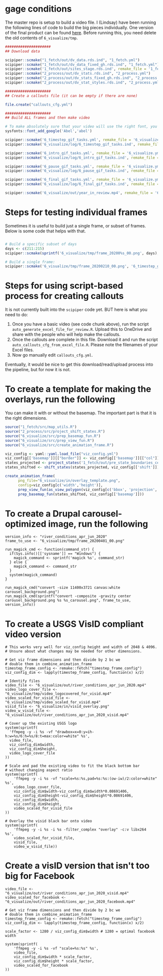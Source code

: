# gage conditions


The master repo is setup to build a video file. I (Lindsay) have been running the following lines of code to build the big pieces individually. One version of the final product can be found [here](www.usgs.gov/media/videos/us-river-conditions-water-year-2018). Before running this, you need delete the old contents of `6_visualize/tmp`. 

```r
#####################
## Download data

scipiper::scmake("1_fetch/out/dv_data.rds.ind", "1_fetch.yml")
scipiper::scmake("1_fetch/out/dv_data_fixed_gh.rds.ind", "1_fetch.yml")
scipiper::scmake('1_fetch/out/sites_stage.rds.ind', remake_file = '1_fetch.yml')
scipiper::scmake("2_process/out/dv_stats.rds.ind", "2_process.yml")
scipiper::scmake("2_process/out/dv_stats_fixed_gh.rds.ind", "2_process.yml")
scipiper::scmake("2_process/out/dv_stat_styles.rds.ind", "2_process.yml")

#####################
## Create a callouts file (it can be empty if there are none)

file.create("callouts_cfg.yml")

#####################
## Build ALL frames and then make video

# To make absolutely sure that your video will use the right font, you may need to run:
sysfonts::font_add_google('Abel','abel')

scipiper::scmake('6_timestep_gif_tasks.yml', remake_file = '6_visualize.yml', force = TRUE)
scipiper::scmake('6_visualize/log/6_timestep_gif_tasks.ind', remake_file = '6_visualize.yml', force=TRUE)

scipiper::scmake('6_intro_gif_tasks.yml', remake_file = '6_visualize.yml', force = TRUE)
scipiper::scmake('6_visualize/log/6_intro_gif_tasks.ind', remake_file = '6_visualize.yml', force=TRUE)

scipiper::scmake('6_pause_gif_tasks.yml', remake_file = '6_visualize.yml', force=TRUE)
scipiper::scmake('6_visualize/log/6_pause_gif_tasks.ind', remake_file = '6_visualize.yml', force=TRUE)

scipiper::scmake('6_final_gif_tasks.yml', remake_file = '6_visualize.yml', force = TRUE)
scipiper::scmake('6_visualize/log/6_final_gif_tasks.ind', remake_file = '6_visualize.yml', force=TRUE)

scipiper::scmake('6_visualize/out/year_in_review.mp4', remake_file = '6_visualize.yml', force = TRUE)

```

# Steps for testing individual frames

Sometimes it is useful to build just a single frame, or subset of frames. Below is some code that helps with that.

```r

# Build a specific subset of days
days <- c(211:215)
scipiper::scmake(sprintf('6_visualize/tmp/frame_20200%s_00.png', days), '6_timestep_gif_tasks.yml')

# Build a single frame:
scipiper::scmake('6_visualize/tmp/frame_20200210_00.png', '6_timestep_gif_tasks.yml')

```

# Steps for using script-based process for creating callouts

It is not currently built into the `scipiper` code yet. BUT here is what you need to do:

1. Once you have a basic video (see code chunk above), run the script `auto_generate_excel_file_for_review.R`. Upload this to OneDrive and share with the people who will help make the callouts.
2. Once the callouts are complete in this file. Download it and run the script `auto_callouts_cfg_from_excel_file.R`. Please note the filenames of your Excel files.
3. Now go manually edit `callouts_cfg.yml`.

Eventually, it would be nice to get this download/read/upload process into the pipeline, but for now it is not.

# To create a template for making the overlays, run the following

You can make it with or without the basemap. The important part is that it is the right dimensions.

```r
source("1_fetch/src/map_utils.R")
source("2_process/src/project_shift_states.R")
source("6_visualize/src/prep_basemap_fun.R")
source("6_visualize/src/prep_view_fun.R")
source("6_visualize/src/create_animation_frame.R")

viz_config <- yaml::yaml.load_file("viz_config.yml")
viz_config[['basemap']][["border"]] <- viz_config[['basemap']][["col"]] # No outlines on states
states_projected <- project_states('1_fetch/out/pre_state_boundaries_census.zip.ind', viz_config[['projection']])
states_shifted <- shift_states(states_projected, viz_config[['shift']])

create_animation_frame(
      png_file="6_visualize/in/overlay_template.png",
      config=viz_config[c('width','height')],
      prep_view_fun(as_view_polygon(viz_config[c('bbox', 'projection', 'width', 'height')]), viz_config['background_col']),
      prep_basemap_fun(states_shifted, viz_config[['basemap']]))
```

# To create a Drupal carousel-optimized image, run the following

```
version_info <- "river_conditions_apr_jun_2020"
frame_to_use <- "6_visualize/tmp/frame_20200401_00.png"

run_magick_cmd <- function(command_str) {
  if(Sys.info()[['sysname']] == "Windows") {
    magick_command <- sprintf('magick %s', command_str)
  } else {
    magick_command <- command_str
  }
  system(magick_command)
}

run_magick_cmd("convert -size 11400x3721 canvas:white carousel_background.png")
run_magick_cmd(sprintf("convert -composite -gravity center carousel_background.png %s %s_carousel.png", frame_to_use, version_info))

```

# To create a USGS VisID compliant video version

```
# This works very well for viz_config height and width of 2048 & 4096.
# Unsure about what changes may be needed for other dimensions.

# Get viz frame dimensions and then divide by 2 bc we 
# double them in combine_animation_frame
timestep_frame_config <- remake::fetch("timestep_frame_config")
viz_config_dim <- lapply(timestep_frame_config, function(x) x/2) 

# Identify files
video_file <- "6_visualize/out/river_conditions_apr_jun_2020.mp4"
video_logo_cover_file <- "6_visualize/tmp/video_logocovered_for_visid.mp4"
video_scaled_for_visid_file <- "6_visualize/tmp/video_scaled_for_visid.mp4"
visid_file <- "6_visualize/in/visid_overlay.png"
video_w_visid_file <- "6_visualize/out/river_conditions_apr_jun_2020_visid.mp4"

# Cover up the existing USGS logo
system(sprintf(
  'ffmpeg -y -i %s -vf "drawbox=x=0:y=ih-h:w=%s/6:h=%s/8:t=max:color=white" %s', 
  video_file, 
  viz_config_dim$width, 
  viz_config_dim$height,
  video_logo_cover_file
))

# Scale and pad the existing video to fit the black bottom bar
# without changing aspect ratio
system(sprintf(
    'ffmpeg -y -i %s -vf "scale=%s:%s,pad=%s:%s:(ow-iw)/2:color=white" %s', 
    video_logo_cover_file,
    viz_config_dim$width-viz_config_dim$width*0.08691406, 
    viz_config_dim$height-viz_config_dim$height*0.08691406,
    viz_config_dim$width, 
    viz_config_dim$height,
    video_scaled_for_visid_file
))

# Overlay the visid black bar onto video
system(sprintf(
    'ffmpeg -y -i %s -i %s -filter_complex "overlay" -c:v libx264  %s', 
    video_scaled_for_visid_file,
    visid_file,
    video_w_visid_file))

```


# Create a visID version that isn't too big for Facebook

```
video_file <- "6_visualize/out/river_conditions_apr_jun_2020_visid.mp4"
video_scaled_for_facebook <- "6_visualize/out/river_conditions_apr_jun_2020_facebook.mp4"

# Get viz frame dimensions and then divide by 2 bc we 
# double them in combine_animation_frame
timestep_frame_config <- remake::fetch("timestep_frame_config")
viz_config_dim <- lapply(timestep_frame_config, function(x) x/2) 

scale_factor <- 1280 / viz_config_dim$width # 1280 = optimal facebook width

system(sprintf(
    'ffmpeg -y -i %s -vf "scale=%s:%s" %s', 
    video_file,
    viz_config_dim$width * scale_factor,
    viz_config_dim$height * scale_factor,
    video_scaled_for_facebook
))

```
